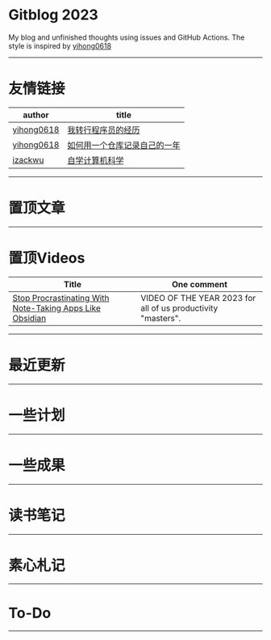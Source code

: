 # Gitblog 2023

My blog and unfinished thoughts using issues and GitHub Actions. 
The style is inspired by [yihong0618](https://github.com/yihong0618)

---

# 友情链接

| author                                      | title                                                                            |
| ------------------------------------------- | -------------------------------------------------------------------------------- |
| [yihong0618](https://github.com/yihong0618) | [我转行程序员的经历](https://github.com/yihong0618/gitblog/issues/186)           |
| [yihong0618](https://github.com/yihong0618) | [如何用一个仓库记录自己的一年](https://github.com/yihong0618/gitblog/issues/209) |
| [izackwu](https://github.com/izackwu)       | [自学计算机科学](https://book.douban.com/review/5833080/)|

---

# 置顶文章


---

# 置顶Videos

| Title | One comment |
| ----- | ----------- |
| [Stop Procrastinating With Note-Taking Apps Like Obsidian](https://www.youtube.com/watch?v=baKCC2uTbRc)      |  VIDEO OF THE YEAR 2023 for all of us productivity "masters".        |``

---



# 最近更新
---


# 一些计划
---



# 一些成果
---



# 读书笔记
---




# 素心札记
---


# To-Do
---

